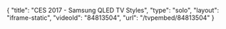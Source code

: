 {
    "title": "CES 2017 - Samsung QLED TV Styles",
    "type": "solo",
    "layout": "iframe-static",
    "videoId": "84813504",
    "url": "\/tvpembed\/84813504"
}